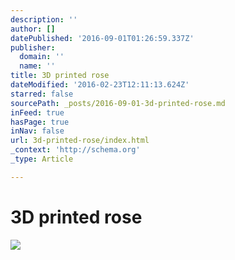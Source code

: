 ```yaml
---
description: ''
author: []
datePublished: '2016-09-01T01:26:59.337Z'
publisher:
  domain: ''
  name: ''
title: 3D printed rose
dateModified: '2016-02-23T12:11:13.624Z'
starred: false
sourcePath: _posts/2016-09-01-3d-printed-rose.md
inFeed: true
hasPage: true
inNav: false
url: 3d-printed-rose/index.html
_context: 'http://schema.org'
_type: Article

---
```

# 3D printed rose
![](https://the-grid-user-content.s3-us-west-2.amazonaws.com/454d9dc2-c42d-4a02-970e-a07b14852354.png)